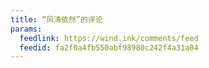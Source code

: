 ```yaml
---
title: “风清依然”的评论
params:
  feedlink: https://wind.ink/comments/feed
  feedid: fa2f0a4fb550abf98980c242f4a31a04
---
```

